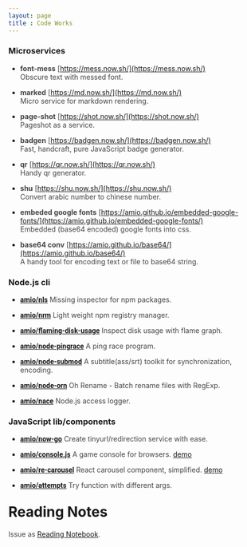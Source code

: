```yaml
---
layout: page
title : Code Works
---
```


<style>
  h1, li { margin-top: 1em }
  strong a { font-family: Roboto, sans-serif }
  em { color: #ccc }
  p { color: #444 }
</style>

### Microservices

- **font-mess** [https://mess.now.sh/](https://mess.now.sh/)  
  Obscure text with messed font.

- **marked** [https://md.now.sh/](https://md.now.sh/)  
  Micro service for markdown rendering.

- **page-shot** [https://shot.now.sh/](https://shot.now.sh/)  
  Pageshot as a service.

- **badgen** [https://badgen.now.sh/](https://badgen.now.sh/)  
  Fast, handcraft, pure JavaScript badge generator.

- **qr** [https://qr.now.sh/](https://qr.now.sh/)  
  Handy qr generator.

- **shu** [https://shu.now.sh/](https://shu.now.sh/)  
  Convert arabic number to chinese number.

- **embeded google fonts** [https://amio.github.io/embedded-google-fonts/](https://amio.github.io/embedded-google-fonts/)  
  Embedded (base64 encoded) google fonts into css.

- **base64 conv** [https://amio.github.io/base64/](https://amio.github.io/base64/)  
  A handy tool for encoding text or file to base64 string.


### Node.js cli

- **[amio/nls](https://github.com/amio/nls/)**
  Missing inspector for npm packages.

- **[amio/nrm](https://github.com/amio/nrm/)**
  Light weight npm registry manager.
  
- **[amio/flaming-disk-usage](https://github.com/amio/flaming-disk-usage/)**
  Inspect disk usage with flame graph.

- **[amio/node-pingrace](https://github.com/amio/node-pingrace/)**
  A ping race program.

- **[amio/node-submod](https://github.com/amio/node-submod/)**
  A subtitle(ass/srt) toolkit for synchronization, encoding.

- **[amio/node-orn](https://github.com/amio/node-orn/)**
  Oh Rename - Batch rename files with RegExp.

- **[amio/nace](https://github.com/amio/nace/)**
  Node.js access logger.

### JavaScript lib/components

- **[amio/now-go](https://github.com/amio/now-go/)**
  Create tinyurl/redirection service with ease.
  
- **[amio/console.js](https://github.com/amio/console.js/)**
  A game console for browsers. [demo](http://amio.github.io/console.js/)

- **[amio/re-carousel](https://github.com/amio/re-carousel/)**
  React carousel component, simplified. [demo](https://amio.github.io/re-carousel/)

- **[amio/attempts](https://github.com/amio/attempts/)**
  Try function with different args.


# Reading Notes

Issue as [Reading Notebook](https://github.com/amio/amio.github.com/issues/).

